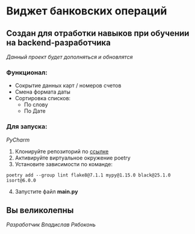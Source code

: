 # Виджет банковских операций

## Создан для отработки навыков при обучении на backend-разработчика ##

*Данный проект будет дополняться и обновлятся*

### Функционал:
 * Сокрытие данных карт / номеров счетов
 * Смена формата даты
 * Сортировка списков:
    * По слову
    * По Дате


### Для запуска:
*PyCharm*

1. Клонируйте репозиторий по [ссылке](git@github.com:ngiubaba/home_work10.git)
2. Активируйте виртуальное окружение poetry
3. Установите зависимости по команде:
```
poetry add --group lint flake8@7.1.1 mypy@1.15.0 black@25.1.0 isort@6.0.0
```
4. Запустите файл **main.py**

## Вы великолепны ##

*Разработчик Владислав Рябоконь*
